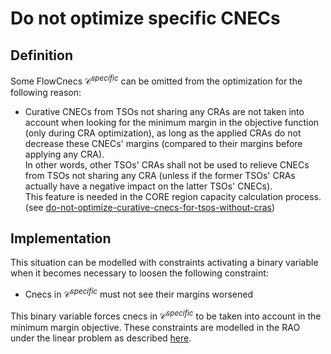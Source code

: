 # Do not optimize specific CNECs

## Definition

Some FlowCnecs $\mathcal{C} ^{specific}$ can be omitted from the optimization for the following reason:
- Curative CNECs from TSOs not sharing any CRAs are not taken into account when looking for the minimum margin in the 
objective function (only during CRA optimization), as long as the applied CRAs do not decrease these CNECs' margins 
(compared to their margins before applying any CRA).  
In other words, other TSOs' CRAs shall not be used to relieve CNECs from TSOs not sharing any CRA (unless if the former 
TSOs' CRAs actually have a negative impact on the latter TSOs' CNECs).  
This feature is needed in the CORE region capacity calculation process.
(see [do-not-optimize-curative-cnecs-for-tsos-without-cras](/parameters.md#do-not-optimize-curative-cnecs-for-tsos-without-cras))  

## Implementation

This situation can be modelled with constraints activating a binary variable when it becomes necessary to loosen the following constraint:
- Cnecs in $\mathcal{C} ^{specific}$ must not see their margins worsened

This binary variable forces cnecs in $\mathcal{C} ^{specific}$  to be taken into account in the minimum margin objective.
These constraints are modelled in the RAO under the linear problem as described [here](/castor/linear-problem/unoptimized-cnec-filler-cra.md).